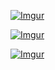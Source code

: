 [![Imgur](https://i.imgur.com/ihmhj2k.gif)](https://codepen.io/ainalem/full/eYmGLyp)
<!-- Mikael Ainalem == Liquid loader -->

[![Imgur](https://i.imgur.com/9rjkjsR.gif)](https://codepen.io/ainalem/full/XWWQEdG)
<!-- Mikael Ainalem == Pac-Man spinner -->

[![Imgur](https://i.imgur.com/WSYButM.gif)](https://codepen.io/ainalem/full/oeKJpQ)
<!-- Mikael Ainalem == Gooey preloader -->

